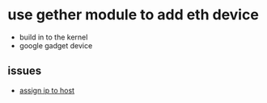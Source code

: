 # use gether module to add eth device

* build in to the kernel
* google gadget device

## issues
* [assign ip to host](hostip.md)
